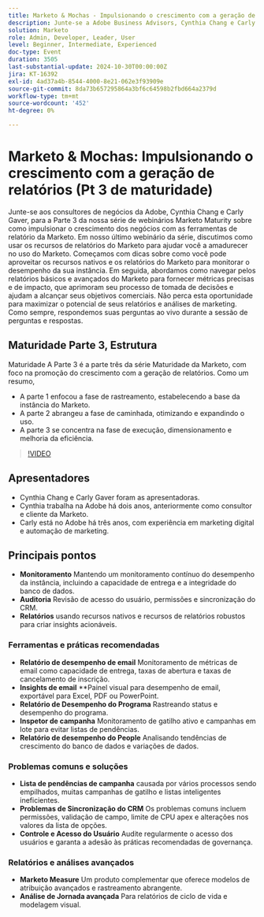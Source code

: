 ```yaml
---
title: Marketo & Mochas - Impulsionando o crescimento com a geração de relatórios (Pt 3 de maturidade)
description: Junte-se a Adobe Business Advisors, Cynthia Chang e Carly Gaver, na Parte 3 da série de webinários Marketo Maturity, explorando como aproveitar as ferramentas de relatórios da Marketo para impulsionar o crescimento dos negócios, monitorar o desempenho e fornecer métricas de impacto, com perguntas e respostas ao vivo.
solution: Marketo
role: Admin, Developer, Leader, User
level: Beginner, Intermediate, Experienced
doc-type: Event
duration: 3505
last-substantial-update: 2024-10-30T00:00:00Z
jira: KT-16392
exl-id: 4ad37a4b-8544-4000-8e21-062e3f93909e
source-git-commit: 8da73b657295864a3bf6c64598b2fbd664a2379d
workflow-type: tm+mt
source-wordcount: '452'
ht-degree: 0%

---
```


# Marketo &amp; Mochas: Impulsionando o crescimento com a geração de relatórios (Pt 3 de maturidade)

Junte-se aos consultores de negócios da Adobe, Cynthia Chang e Carly Gaver, para a Parte 3 da nossa série de webinários Marketo Maturity sobre como impulsionar o crescimento dos negócios com as ferramentas de relatório da Marketo. Em nosso último webinário da série, discutimos como usar os recursos de relatórios do Marketo para ajudar você a amadurecer no uso do Marketo. Começamos com dicas sobre como você pode aproveitar os recursos nativos e os relatórios do Marketo para monitorar o desempenho da sua instância. Em seguida, abordamos como navegar pelos relatórios básicos e avançados do Marketo para fornecer métricas precisas e de impacto, que aprimoram seu processo de tomada de decisões e ajudam a alcançar seus objetivos comerciais. Não perca esta oportunidade para maximizar o potencial de seus relatórios e análises de marketing. Como sempre, respondemos suas perguntas ao vivo durante a sessão de perguntas e respostas.

## Maturidade Parte 3, Estrutura

Maturidade A Parte 3 é a parte três da série Maturidade da Marketo, com foco na promoção do crescimento com a geração de relatórios. Como um resumo,

* A parte 1 enfocou a fase de rastreamento, estabelecendo a base da instância do Marketo.
* A parte 2 abrangeu a fase de caminhada, otimizando e expandindo o uso.
* A parte 3 se concentra na fase de execução, dimensionamento e melhoria da eficiência.

>[!VIDEO](https://video.tv.adobe.com/v/3435407/?learn=on)

## Apresentadores

* Cynthia Chang e Carly Gaver foram as apresentadoras.
* Cynthia trabalha na Adobe há dois anos, anteriormente como consultor e cliente da Marketo.
* Carly está no Adobe há três anos, com experiência em marketing digital e automação de marketing.

## Principais pontos

* **Monitoramento** Mantendo um monitoramento contínuo do desempenho da instância, incluindo a capacidade de entrega e a integridade do banco de dados.
* **Auditoria** Revisão de acesso do usuário, permissões e sincronização do CRM.
* **Relatórios** usando recursos nativos e recursos de relatórios robustos para criar insights acionáveis.

### Ferramentas e práticas recomendadas

* **Relatório de desempenho de email** Monitoramento de métricas de email como capacidade de entrega, taxas de abertura e taxas de cancelamento de inscrição.
* **Insights de email** **Painel visual para desempenho de email, exportável para Excel, PDF ou PowerPoint.
* **Relatório de Desempenho do Programa** Rastreando status e desempenho do programa.
* **Inspetor de campanha** Monitoramento de gatilho ativo e campanhas em lote para evitar listas de pendências.
* **Relatório de desempenho do People** Analisando tendências de crescimento do banco de dados e variações de dados.

### Problemas comuns e soluções

* **Lista de pendências de campanha** causada por vários processos sendo empilhados, muitas campanhas de gatilho e listas inteligentes ineficientes.
* **Problemas de Sincronização do CRM** Os problemas comuns incluem permissões, validação de campo, limite de CPU apex e alterações nos valores da lista de opções.
* **Controle e Acesso do Usuário** Audite regularmente o acesso dos usuários e garanta a adesão às práticas recomendadas de governança.

### Relatórios e análises avançados

* **Marketo Measure** Um produto complementar que oferece modelos de atribuição avançados e rastreamento abrangente.
* **Análise de Jornada avançada** Para relatórios de ciclo de vida e modelagem visual.
